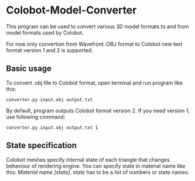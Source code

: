 Colobot-Model-Converter
=======================

This program can be used to convert various 3D model formats to and from model formats used by Colobot.

For now only convertion from Wavefront .OBJ format to Colobot new text format version 1 and 2 is supported.


Basic usage
-----------

To convert .obj file to Colobot format, open terminal and run program like this:

```
converter.py input.obj output.txt
```

By default, program outputs Colobot format version 2. If you need version 1, use following command:

```
converter.py input.obj output.txt 1
```


State specification
-------------------

Colobot meshes specify internal state of each triangle that changes behaviour of rendering engine. You can specify state in material name like this: *Material name [state]*. *state* has to be a list of numbers or state names.
